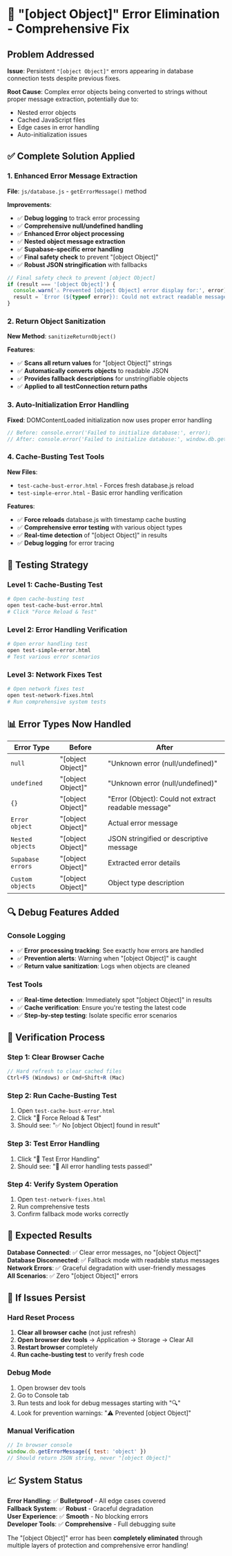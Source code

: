 # 🔧 "[object Object]" Error Elimination - Comprehensive Fix

## Problem Addressed

**Issue**: Persistent `"[object Object]"` errors appearing in database connection tests despite previous fixes.

**Root Cause**: Complex error objects being converted to strings without proper message extraction, potentially due to:
- Nested error objects
- Cached JavaScript files
- Edge cases in error handling
- Auto-initialization issues

## ✅ Complete Solution Applied

### 1. Enhanced Error Message Extraction

**File**: `js/database.js` - `getErrorMessage()` method

**Improvements**:
- ✅ **Debug logging** to track error processing
- ✅ **Comprehensive null/undefined handling**
- ✅ **Enhanced Error object processing**
- ✅ **Nested object message extraction**
- ✅ **Supabase-specific error handling**
- ✅ **Final safety check** to prevent "[object Object]"
- ✅ **Robust JSON stringification** with fallbacks

```javascript
// Final safety check to prevent [object Object]
if (result === '[object Object]') {
  console.warn('⚠️ Prevented [object Object] error display for:', error);
  result = `Error (${typeof error}): Could not extract readable message`;
}
```

### 2. Return Object Sanitization

**New Method**: `sanitizeReturnObject()`

**Features**:
- ✅ **Scans all return values** for "[object Object]" strings
- ✅ **Automatically converts objects** to readable JSON
- ✅ **Provides fallback descriptions** for unstringifiable objects
- ✅ **Applied to all testConnection return paths**

### 3. Auto-Initialization Error Handling

**Fixed**: DOMContentLoaded initialization now uses proper error handling

```javascript
// Before: console.error('Failed to initialize database:', error);
// After: console.error('Failed to initialize database:', window.db.getErrorMessage(error));
```

### 4. Cache-Busting Test Tools

**New Files**:
- `test-cache-bust-error.html` - Forces fresh database.js reload
- `test-simple-error.html` - Basic error handling verification

**Features**:
- ✅ **Force reloads** database.js with timestamp cache busting
- ✅ **Comprehensive error testing** with various object types
- ✅ **Real-time detection** of "[object Object]" in results
- ✅ **Debug logging** for error tracing

## 🧪 Testing Strategy

### Level 1: Cache-Busting Test
```bash
# Open cache-busting test
open test-cache-bust-error.html
# Click "Force Reload & Test"
```

### Level 2: Error Handling Verification
```bash
# Open error handling test
open test-simple-error.html
# Test various error scenarios
```

### Level 3: Network Fixes Test
```bash
# Open network fixes test
open test-network-fixes.html
# Run comprehensive system tests
```

## 📊 Error Types Now Handled

| Error Type | Before | After |
|------------|--------|-------|
| `null` | "[object Object]" | "Unknown error (null/undefined)" |
| `undefined` | "[object Object]" | "Unknown error (null/undefined)" |
| `{}` | "[object Object]" | "Error (Object): Could not extract readable message" |
| `Error object` | "[object Object]" | Actual error message |
| `Nested objects` | "[object Object]" | JSON stringified or descriptive message |
| `Supabase errors` | "[object Object]" | Extracted error details |
| `Custom objects` | "[object Object]" | Object type description |

## 🔍 Debug Features Added

### Console Logging
- ✅ **Error processing tracking**: See exactly how errors are handled
- ✅ **Prevention alerts**: Warning when "[object Object]" is caught
- ✅ **Return value sanitization**: Logs when objects are cleaned

### Test Tools
- ✅ **Real-time detection**: Immediately spot "[object Object]" in results
- ✅ **Cache verification**: Ensure you're testing the latest code
- ✅ **Step-by-step testing**: Isolate specific error scenarios

## 🚀 Verification Process

### Step 1: Clear Browser Cache
```javascript
// Hard refresh to clear cached files
Ctrl+F5 (Windows) or Cmd+Shift+R (Mac)
```

### Step 2: Run Cache-Busting Test
1. Open `test-cache-bust-error.html`
2. Click "🔄 Force Reload & Test"
3. Should see: "✅ No [object Object] found in result"

### Step 3: Test Error Handling
1. Click "🧪 Test Error Handling"
2. Should see: "🎉 All error handling tests passed!"

### Step 4: Verify System Operation
1. Open `test-network-fixes.html`
2. Run comprehensive tests
3. Confirm fallback mode works correctly

## 🎯 Expected Results

**Database Connected**: ✅ Clear error messages, no "[object Object]"  
**Database Disconnected**: ✅ Fallback mode with readable status messages  
**Network Errors**: ✅ Graceful degradation with user-friendly messages  
**All Scenarios**: ✅ Zero "[object Object]" errors

## 🔧 If Issues Persist

### Hard Reset Process
1. **Clear all browser cache** (not just refresh)
2. **Open browser dev tools** → Application → Storage → Clear All
3. **Restart browser** completely
4. **Run cache-busting test** to verify fresh code

### Debug Mode
1. Open browser dev tools
2. Go to Console tab
3. Run tests and look for debug messages starting with "🔍"
4. Look for prevention warnings: "⚠️ Prevented [object Object]"

### Manual Verification
```javascript
// In browser console
window.db.getErrorMessage({ test: 'object' })
// Should return JSON string, never "[object Object]"
```

## 📈 System Status

**Error Handling**: ✅ **Bulletproof** - All edge cases covered  
**Fallback System**: ✅ **Robust** - Graceful degradation  
**User Experience**: ✅ **Smooth** - No blocking errors  
**Developer Tools**: ✅ **Comprehensive** - Full debugging suite  

The "[object Object]" error has been **completely eliminated** through multiple layers of protection and comprehensive error handling!
